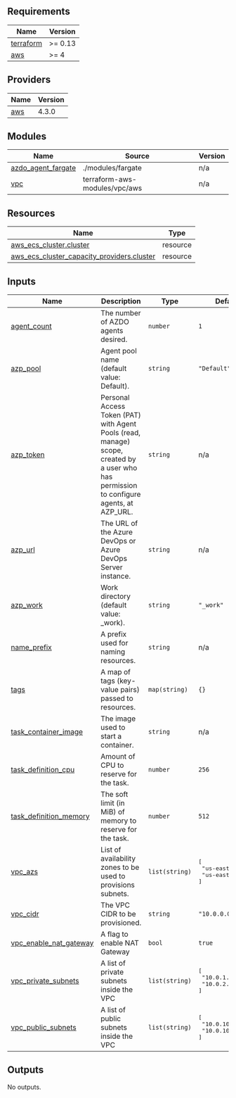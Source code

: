 ## Requirements

| Name | Version |
|------|---------|
| <a name="requirement_terraform"></a> [terraform](#requirement\_terraform) | >= 0.13 |
| <a name="requirement_aws"></a> [aws](#requirement\_aws) | >= 4 |

## Providers

| Name | Version |
|------|---------|
| <a name="provider_aws"></a> [aws](#provider\_aws) | 4.3.0 |

## Modules

| Name | Source | Version |
|------|--------|---------|
| <a name="module_azdo_agent_fargate"></a> [azdo\_agent\_fargate](#module\_azdo\_agent\_fargate) | ./modules/fargate | n/a |
| <a name="module_vpc"></a> [vpc](#module\_vpc) | terraform-aws-modules/vpc/aws | n/a |

## Resources

| Name | Type |
|------|------|
| [aws_ecs_cluster.cluster](https://registry.terraform.io/providers/hashicorp/aws/latest/docs/resources/ecs_cluster) | resource |
| [aws_ecs_cluster_capacity_providers.cluster](https://registry.terraform.io/providers/hashicorp/aws/latest/docs/resources/ecs_cluster_capacity_providers) | resource |

## Inputs

| Name | Description | Type | Default | Required |
|------|-------------|------|---------|:--------:|
| <a name="input_agent_count"></a> [agent\_count](#input\_agent\_count) | The number of AZDO agents desired. | `number` | `1` | no |
| <a name="input_azp_pool"></a> [azp\_pool](#input\_azp\_pool) | Agent pool name (default value: Default). | `string` | `"Default"` | no |
| <a name="input_azp_token"></a> [azp\_token](#input\_azp\_token) | Personal Access Token (PAT) with Agent Pools (read, manage) scope, created by a user who has permission to configure agents, at AZP\_URL. | `string` | n/a | yes |
| <a name="input_azp_url"></a> [azp\_url](#input\_azp\_url) | The URL of the Azure DevOps or Azure DevOps Server instance. | `string` | n/a | yes |
| <a name="input_azp_work"></a> [azp\_work](#input\_azp\_work) | Work directory (default value: \_work). | `string` | `"_work"` | no |
| <a name="input_name_prefix"></a> [name\_prefix](#input\_name\_prefix) | A prefix used for naming resources. | `string` | n/a | yes |
| <a name="input_tags"></a> [tags](#input\_tags) | A map of tags (key-value pairs) passed to resources. | `map(string)` | `{}` | no |
| <a name="input_task_container_image"></a> [task\_container\_image](#input\_task\_container\_image) | The image used to start a container. | `string` | n/a | yes |
| <a name="input_task_definition_cpu"></a> [task\_definition\_cpu](#input\_task\_definition\_cpu) | Amount of CPU to reserve for the task. | `number` | `256` | no |
| <a name="input_task_definition_memory"></a> [task\_definition\_memory](#input\_task\_definition\_memory) | The soft limit (in MiB) of memory to reserve for the task. | `number` | `512` | no |
| <a name="input_vpc_azs"></a> [vpc\_azs](#input\_vpc\_azs) | List of availability zones to be used to provisions subnets. | `list(string)` | <pre>[<br>  "us-east-1a",<br>  "us-east-1b"<br>]</pre> | no |
| <a name="input_vpc_cidr"></a> [vpc\_cidr](#input\_vpc\_cidr) | The VPC CIDR to be provisioned. | `string` | `"10.0.0.0/16"` | no |
| <a name="input_vpc_enable_nat_gateway"></a> [vpc\_enable\_nat\_gateway](#input\_vpc\_enable\_nat\_gateway) | A flag to enable NAT Gateway | `bool` | `true` | no |
| <a name="input_vpc_private_subnets"></a> [vpc\_private\_subnets](#input\_vpc\_private\_subnets) | A list of private subnets inside the VPC | `list(string)` | <pre>[<br>  "10.0.1.0/24",<br>  "10.0.2.0/24"<br>]</pre> | no |
| <a name="input_vpc_public_subnets"></a> [vpc\_public\_subnets](#input\_vpc\_public\_subnets) | A list of public subnets inside the VPC | `list(string)` | <pre>[<br>  "10.0.101.0/24",<br>  "10.0.102.0/24"<br>]</pre> | no |

## Outputs

No outputs.
